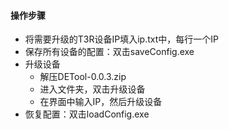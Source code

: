 #### 操作步骤
* 将需要升级的T3R设备IP填入ip.txt中，每行一个IP
* 保存所有设备的配置：双击saveConfig.exe
* 升级设备
    - 解压DETool-0.0.3.zip
    - 进入文件夹，双击升级设备
    - 在界面中输入IP，然后升级设备
* 恢复配置：双击loadConfig.exe